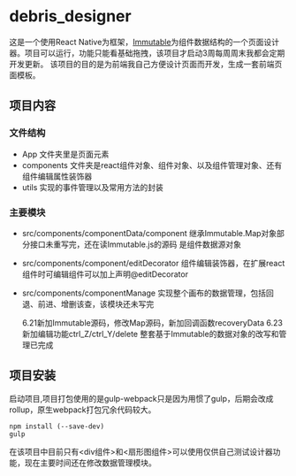 # debris_designer
这是一个使用React Native为框架，[Immutable](https://github.com/facebook/immutable-js/)为组件数据结构的一个页面设计器。项目可以运行，功能只能看基础拖拽，该项目才启动3周每周周末我都会定期开发更新。
该项目的目的是为前端我自己方便设计页面而开发，生成一套前端页面模板。

## 项目内容

### 文件结构
* App 文件夹里是页面元素
* components 文件夹是react组件对象、组件对象、以及组件管理对象、还有组件编辑属性装饰器
* utils 实现的事件管理以及常用方法的封装

### 主要模块
* src/components/componentData/component 继承Immutable.Map对象部分接口未重写完，还在读Immutable.js的源码 是组件数据源对象
* src/components/component/editDecorator 组件编辑装饰器，在扩展react组件时可编辑组件可以加上声明@editDecorator
* src/components/componentManage 实现整个画布的数据管理，包括回退、前进、增删该查，该模块还未写完

   6.21新加Immutable源码，修改Map源码，新加回调函数recoveryData
   6.23新加编辑功能ctrl_Z/ctrl_Y/delete 整套基于Immutable的数据对象的改写和管理已完成
## 项目安装
   启动项目,项目打包使用的是gulp-webpack只是因为用惯了gulp，后期会改成rollup，原生webpack打包冗余代码较大。
```
npm install (--save-dev)
gulp
```

在该项目中目前只有<div组件>和<扇形图组件>可以使用仅供自己测试设计器功能，现在主要时间还在修改数据管理模块。
